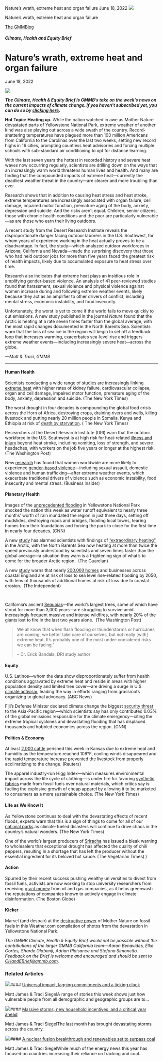 



Nature’s wrath, extreme heat and organ failure
June 18, 2022
![](data:image/gif;base64,R0lGODlhAQABAAAAACH5BAEKAAEALAAAAAABAAEAAAICTAEAOw==)![](https://www.gmmb.com/wp-content/uploads/2022/06/Screen-Shot-2022-06-17-at-3.51.48-PM18-e1655534929734.jpg)



Nature’s wrath, extreme heat and organ failure





 [The GMMBlog](/blog/)



##### Climate, Health and Equity Brief

 Nature’s wrath, extreme heat and organ failure
==============================================


June 18, 2022



![](data:image/gif;base64,R0lGODlhAQABAAAAACH5BAEKAAEALAAAAAABAAEAAAICTAEAOw==)![](https://www.gmmb.com/wp-content/uploads/2022/06/Screen-Shot-2022-06-17-at-3.51.48-PM18-e1655534929734-552x296.jpg) 


***The Climate, Health & Equity Brief is GMMB’s take on the week’s news on the current impacts of climate change. If you haven’t subscribed yet, you can do so by [clicking here](https://mailchimp.us4.list-manage.com/subscribe?u=f2f8c4bdabe1a2a83f914e813&id=4a13a601e2).***


**Hot Topic:** **Heating up.** While the nation watched in awe as Mother Nature devastated parts of Yellowstone National Park, extreme weather of another kind was also playing out across a wide swath of the country. Record-shattering temperatures have plagued more than 100 million Americans from California to the Carolinas over the last two weeks, setting new record highs in 16 cities, prompting countless heat advisories and forcing multiple schools with sub-standard air conditioning to opt for distance learning.


With the last seven years the hottest in recorded history and severe heat waves now occurring regularly, scientists are drilling down on the ways that an increasingly warm world threatens human lives and health. And many are finding that the compounded impacts of extreme heat—currently the deadliest weather threat in the country—are clearer and more troubling than ever.


Research shows that in addition to causing heat stress and heat stroke, extreme temperatures are increasingly associated with organ failure, cell damage, impaired motor function, premature aging of the body, anxiety, depression and suicide. And the risks aren’t equal. Children, senior citizens, those with chronic health conditions and the poor are particularly vulnerable—as are those who earn their living outdoors.


A recent study from the Desert Research Institute reveals the disproportionate danger facing outdoor laborers in the U.S. Southwest, for whom years of experience working in the heat actually proves to be a disadvantage. In fact, the study—which analyzed outdoor workforces in Arizona, California and Nevada—made the surprising discovery that those who had held outdoor jobs for more than five years faced the greatest risk of health impacts, likely due to accumulated exposure to heat stress over time.


Research also indicates that extreme heat plays an insidious role in amplifying gender-based violence. An analysis of 41 peer-reviewed studies found that harassment, sexual violence and physical violence against women increase during and following extreme weather events, likely because they act as an amplifier to other drivers of conflict, including mental stress, economic instability, and food insecurity.


Unfortunately, the worst is yet to come if the world fails to move quickly to cut emissions. A new study published in the journal *Nature* found that the Arctic is heating at a rate seven times faster than the global average, with the most rapid changes documented in the North Barents Sea. Scientists warn that the loss of sea ice in the region will begin to set off a feedback loop that increases warming, exacerbates sea-level rise and triggers extreme weather events—including increasingly severe heat—across the globe.


*—Matt & Traci, GMMB*




---


#### Human Health



Scientists conducting a wide range of studies are increasingly linking [extreme heat](https://www.nytimes.com/2022/06/13/climate/extreme-heat-wave-health.html?campaign_id=54&emc=edit_clim_20220614&instance_id=64019&nl=climate-forward&regi_id=98536749&segment_id=95095&te=1&user_id=073e4527d1769e2d4ff3f23e1da5c6b4) with higher rates of kidney failure, cardiovascular collapse, organ and cell damage, impaired motor function, premature aging of the body, anxiety, depression and suicide. (The New York Times)


The worst drought in four decades is compounding the global food crisis across the Horn of Africa, destroying crops, draining rivers and wells, killing livestock and putting nearly 20 million people in Somalia, Kenya and Ethiopia at risk of [death by starvation](https://www.nytimes.com/2022/06/11/world/africa/somalia-drought-hunger.html). ( The New York Times)


Researchers at the Desert Research Institute (DRI) warn that the outdoor workforce in the U.S. Southwest is at high risk for heat-related [illness and injury](https://www.washingtonpost.com/climate-environment/2022/06/13/extreme-heat-las-vegas/?utm_campaign=wp_post_most&utm_medium=email&utm_source=newsletter&wpisrc=nl_most&carta-url=https%3A%2F%2Fs2.washingtonpost.com%2Fcar-ln-tr%2F3716de3%2F62a75e80956121755ab685b2%2F59725f55ade4e21a847bf6dc%2F31%2F72%2F62a75e80956121755ab685b2) beyond heat stroke, including vomiting, loss of strength, and severe headaches, with workers on the job five years or longer at the highest risk. (The Washington Post)


New [research](https://www.thelancet.com/journals/lanplh/article/PIIS2542-5196(22)00088-2/fulltext) has found that women worldwide are more likely to experience [gender-based violence](https://www.businessinsider.com/climate-change-exacerbates-gender-based-violence-new-study-finds-2022-6)—including sexual assault, domestic violence and human trafficking—after extreme weather events, which exacerbate traditional drivers of violence such as economic instability, food insecurity and mental stress. (Business Insider)



#### Planetary Health


Images of the [unprecedented flooding](https://www.cnn.com/2022/06/14/us/yellowstone-national-park-closed-visitors-flooding-tuesday/index.html) in Yellowstone National Park shocked the nation this week as water runoff equivalent to nearly three months’ worth of rain inundated the region in just three days, setting off mudslides, destroying roads and bridges, flooding local towns, tearing homes from their foundations and forcing the park to close for the first time in nearly four decades. (CNN)


A new [study](https://www.nature.com/articles/s41598-022-13568-5) has alarmed scientists with findings of [“extraordinary heating”](https://www.theguardian.com/environment/2022/jun/15/new-data-reveals-extraordinary-global-heating-in-the-arctic?utm_medium=email&utm_source=pocket_hits&utm_campaign=POCKET_HITS-EN-DAILY-SPONSORED&FINMASTERS-2022_06_16&sponsored=0&position=4&id=c3f5a644-fa4c-4af6-8765-25d6c0cee02a) in the Arctic, with the North Barents Sea now heating at more than twice the speed previously understood by scientists and seven times faster than the global average—a situation they warn is a frightening sign of what’s to come for the broader Arctic region.  (The Guardian)


A new [study](https://reader.elsevier.com/reader/sd/pii/S0964569122001624?token=49440E2C7BAAB39D30E975D1E86292ED7A7819654F08F13F832F6C7F879A82190CD8B9BC8DE52F17314EA1A6C7E12118&originRegion=us-east-1&originCreation=20220616175022) warns that nearly [200,000 homes](https://www.independent.co.uk/climate-change/news/sea-level-rise-homes-coastal-erosion-b2101359.html) and businesses across coastal England are at risk of loss to sea level rise-related flooding by 2050, with tens of thousands of additional homes at risk of loss due to coastal erosion.  (The Independent)  

​  

California’s ancient [Sequoias](https://www.washingtonpost.com/climate-environment/2022/06/14/sequoia-trees-threatened-climate-wildfires/)—the world’s largest trees, some of which have stood for more than 3,000 years—are struggling to survive amid increasingly frequent massive and intense wildfires, with nearly 20% of the giants lost to fire in the last two years alone.  (The Washington Post)



> We all know that when flash flooding or thunderstorms or hurricanes are coming, we better take care of ourselves, but not really [with] extreme heat. It’s probably one of the most under-considered risks we can be facing.”
> 
> 
> – Dr. Erick Bandala, DRI study author
> 
> 


#### Equity


U.S. Latinos—whom the data show disproportionately suffer from health conditions aggravated by extreme heat and reside in areas with higher population density and limited tree cover—are driving a surge in U.S. [climate activism](https://abcnews.go.com/Technology/wireStory/latino-activism-leads-grassroot-efforts-climate-change-85344625), leading the way in efforts ranging from grassroots organizing to global advocacy. (ABC News)


Fiji’s Defense Minister declared climate change the biggest [security threat](https://www.cnn.com/2022/06/12/asia/fiji-climate-change-shangri-la-dialogue-intl-hnk/index.html) to the Asia-Pacific region—which scientists say has only contributed 0.03% of the global emissions responsible for the climate emergency—citing the extreme tropical cyclones and devastating flooding that has displaced thousands and hobbled economies across the region. (CNN)


#### Politics & Economy


At least [2,000 cattle](https://www.reuters.com/world/us/heat-humidity-kill-least-2000-kansas-cattle-state-says-2022-06-15/) perished this week in Kansas due to extreme heat and humidity as the temperature reached 108°F, cooling winds disappeared and the rapid temperature increase prevented the livestock from properly acclimatizing to the change. (Reuters)


The apparel industry-run Higg Index—which measures environmental impact across the life cycle of clothing—is under fire for favoring [synthetic fabrics](https://www.nytimes.com/2022/06/12/climate/vegan-leather-synthetics-fashion-industry.html?campaign_id=54&emc=edit_clim_20220614&instance_id=64019&nl=climate-forward&regi_id=98536749&segment_id=95095&te=1&user_id=073e4527d1769e2d4ff3f23e1da5c6b4) made from fossil fuels over natural materials, which critics say is fueling the explosive growth of cheap apparel by allowing it to be marketed to consumers as a more sustainable choice. (The New York Times)


#### Life as We Know It


As Yellowstone continues to deal with the devastating effects of recent floods, experts warn that this is a sign of things to come for all of our [national parks](https://www.nytimes.com/2022/06/15/us/yellowstone-national-park-floods.html) as climate-fueled disasters will continue to drive chaos in the country’s natural wonders. (The New York Times)


One of the world’s largest producers of [Sriracha](https://www.vegetariantimes.com/news/sriracha-shortage-climate-change/) has issued a bleak warning to wholesalers that exceptional drought has affected the quality of chili peppers, resulting in a shortage that has left the producer without the essential ingredient for its beloved hot sauce. (The Vegetarian Times) )


#### Action


Spurred by their recent success pushing wealthy universities to divest from fossil fuels, activists are now working to stop university researchers from receiving [grant money](https://www.bostonglobe.com/2022/06/13/science/universities-face-mounting-pressure-stop-taking-fossil-fuel-funds/) from oil and gas companies, as it helps greenwash the reputations of companies known to actively engage in climate disinformation. (The Boston Globe)


#### Kicker


Marvel (and despair) at the [destructive power](https://weather.com/photos/news/2022-06-15-aerial-photos-yellowstone-flood) of Mother Nature on fossil fuels in this Weather.com compilation of photos from the devastation in Yellowstone National Park.


*The GMMB Climate, Health & Equity Brief would not be possible without the contributions of the larger GMMB California team—Aaron Benavides, Elke Cortes, Sharde Olabanji, Adrian Plaisance and Stefana Simonetto. Feedback on the Brief is welcome and encouraged and should be sent to [CHandEBrief@gmmb.com](mailto:CHandEBrief@gmmb.com).*









### Related Articles

![](data:image/gif;base64,R0lGODlhAQABAAAAACH5BAEKAAEALAAAAAABAAEAAAICTAEAOw==)![](https://www.gmmb.com/wp-content/uploads/2023/01/c53f7cb5-08a2-d0cf-d9a1-c8ef2c9b55e0-380x200.png)#### [Universal impact, lagging commitments and a ticking clock](https://www.gmmb.com/news/universal-impact-lagging-commitments-and-a-ticking-clock/)

Matt James & Traci SiegelA range of stories this week shows just how vulnerable people from all demographic and geographic groups are to…

![](data:image/gif;base64,R0lGODlhAQABAAAAACH5BAEKAAEALAAAAAABAAEAAAICTAEAOw==)![](https://www.gmmb.com/wp-content/uploads/2023/01/Picture1-380x200.png)#### [Massive storms, new household incentives, and a critical year ahead](https://www.gmmb.com/news/massive-storms-new-household-incentives-and-a-critical-year-ahead-and-renewables-set-to-surpass-coal-2/)

Matt James & Traci SiegelThe last month has brought devastating storms across the country.

![](data:image/gif;base64,R0lGODlhAQABAAAAACH5BAEKAAEALAAAAAABAAEAAAICTAEAOw==)![](https://www.gmmb.com/wp-content/uploads/2022/12/Picture1-380x200.png)#### [A nuclear fusion breakthrough and renewables set to surpass coal](https://www.gmmb.com/news/a-nuclear-fusion-breakthrough-and-renewables-set-to-surpass-coal/)

Matt James & Traci SiegelWhile much of the energy news this year has focused on countries increasing their reliance on fracking and coal…




